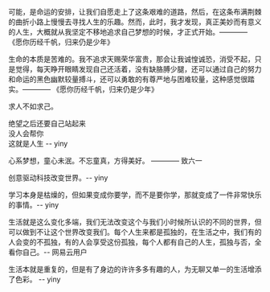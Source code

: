 可能，是命运的安排，让我们自愿走上了这条艰难的道路，然后，在这条布满荆棘的曲折小路上慢慢去寻找人生的乐趣。然而，此时，我才发现，真正美妙而有意义的人生，大概就从我坚定不移地追求自己梦想的时候，才正式开始。———— 《愿你历经千帆，归来仍是少年》

生命的本质是苦难的。我不追求天赐荣华富贵，那会让我诚惶诚恐，消受不起，只是觉得，每天睁开眼睛发现自己还活着，没有缺胳膊少腿，还可以通过自己的努力和命运的黑色幽默较量搏斗，还可以勇敢的有尊严地与困难较量，这种感觉很踏实。———— 《愿你历经千帆，归来仍是少年》

求人不如求己。

绝望之后还要自己站起来<br>没人会帮你<br>这就是人生 -- yiny

心系梦想，童心未泯。不忘童真，方得美好。 ———— 致六一

创意驱动科技改变世界。-- yiny

学习本身是枯燥的，但如果变成你要学，而不是要你学，那就变成了一件非常快乐的事情。-- yiny

生活就是这么变化多端，我们无法改变这个与我们小时候所认识的不同的世界，但可以做到不让这个世界改变我们。每个人生来都是孤独的，在生活之中，我们有的人会变的不孤独，有的人会享受这份孤独，每个人都有自己的人生，孤独与否，全看你自己。-- 网易云用户

生活本就是重复的，但是有了身边的许许多多有趣的人，为无聊又单一的生活增添了色彩。 -- yiny